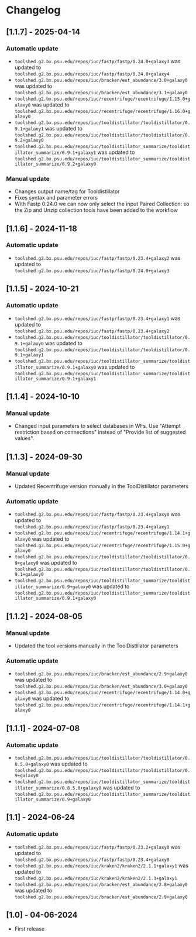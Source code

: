 # Changelog

## [1.1.7] - 2025-04-14

### Automatic update
- `toolshed.g2.bx.psu.edu/repos/iuc/fastp/fastp/0.24.0+galaxy3` was updated to `toolshed.g2.bx.psu.edu/repos/iuc/fastp/fastp/0.24.0+galaxy4`
- `toolshed.g2.bx.psu.edu/repos/iuc/bracken/est_abundance/3.0+galaxy0` was updated to `toolshed.g2.bx.psu.edu/repos/iuc/bracken/est_abundance/3.1+galaxy0`
- `toolshed.g2.bx.psu.edu/repos/iuc/recentrifuge/recentrifuge/1.15.0+galaxy0` was updated to `toolshed.g2.bx.psu.edu/repos/iuc/recentrifuge/recentrifuge/1.16.0+galaxy0`
- `toolshed.g2.bx.psu.edu/repos/iuc/tooldistillator/tooldistillator/0.9.1+galaxy1` was updated to `toolshed.g2.bx.psu.edu/repos/iuc/tooldistillator/tooldistillator/0.9.2+galaxy0`
- `toolshed.g2.bx.psu.edu/repos/iuc/tooldistillator_summarize/tooldistillator_summarize/0.9.1+galaxy1` was updated to `toolshed.g2.bx.psu.edu/repos/iuc/tooldistillator_summarize/tooldistillator_summarize/0.9.2+galaxy0`

### Manual update
- Changes output name/tag for Tooldistillator
- Fixes syntax and parameter errors
- With Fastp 0.24.0 we can now only select the input Paired Collection: so the Zip and Unzip collection tools have been added to the workflow

## [1.1.6] - 2024-11-18

### Automatic update
- `toolshed.g2.bx.psu.edu/repos/iuc/fastp/fastp/0.23.4+galaxy2` was updated to `toolshed.g2.bx.psu.edu/repos/iuc/fastp/fastp/0.24.0+galaxy3`

## [1.1.5] - 2024-10-21

### Automatic update
- `toolshed.g2.bx.psu.edu/repos/iuc/fastp/fastp/0.23.4+galaxy1` was updated to `toolshed.g2.bx.psu.edu/repos/iuc/fastp/fastp/0.23.4+galaxy2`
- `toolshed.g2.bx.psu.edu/repos/iuc/tooldistillator/tooldistillator/0.9.1+galaxy0` was updated to `toolshed.g2.bx.psu.edu/repos/iuc/tooldistillator/tooldistillator/0.9.1+galaxy1`
- `toolshed.g2.bx.psu.edu/repos/iuc/tooldistillator_summarize/tooldistillator_summarize/0.9.1+galaxy0` was updated to `toolshed.g2.bx.psu.edu/repos/iuc/tooldistillator_summarize/tooldistillator_summarize/0.9.1+galaxy1`

## [1.1.4] - 2024-10-10

### Manual update

- Changed input parameters to select databases in WFs. Use "Attempt restriction based on connections" instead of "Provide list of suggested values".

## [1.1.3] - 2024-09-30

### Manual update

- Updated Recentrifuge version manually in the ToolDistillator parameters

### Automatic update
- `toolshed.g2.bx.psu.edu/repos/iuc/fastp/fastp/0.23.4+galaxy0` was updated to `toolshed.g2.bx.psu.edu/repos/iuc/fastp/fastp/0.23.4+galaxy1`
- `toolshed.g2.bx.psu.edu/repos/iuc/recentrifuge/recentrifuge/1.14.1+galaxy0` was updated to `toolshed.g2.bx.psu.edu/repos/iuc/recentrifuge/recentrifuge/1.15.0+galaxy0`
- `toolshed.g2.bx.psu.edu/repos/iuc/tooldistillator/tooldistillator/0.9+galaxy0` was updated to `toolshed.g2.bx.psu.edu/repos/iuc/tooldistillator/tooldistillator/0.9.1+galaxy0`
- `toolshed.g2.bx.psu.edu/repos/iuc/tooldistillator_summarize/tooldistillator_summarize/0.9+galaxy0` was updated to `toolshed.g2.bx.psu.edu/repos/iuc/tooldistillator_summarize/tooldistillator_summarize/0.9.1+galaxy0`

## [1.1.2] - 2024-08-05

### Manual update

- Updated the tool versions manually in the ToolDistillator parameters

### Automatic update
- `toolshed.g2.bx.psu.edu/repos/iuc/bracken/est_abundance/2.9+galaxy0` was updated to `toolshed.g2.bx.psu.edu/repos/iuc/bracken/est_abundance/3.0+galaxy0`
- `toolshed.g2.bx.psu.edu/repos/iuc/recentrifuge/recentrifuge/1.14.0+galaxy0` was updated to `toolshed.g2.bx.psu.edu/repos/iuc/recentrifuge/recentrifuge/1.14.1+galaxy0`

## [1.1.1] - 2024-07-08

### Automatic update
- `toolshed.g2.bx.psu.edu/repos/iuc/tooldistillator/tooldistillator/0.8.5.0+galaxy0` was updated to `toolshed.g2.bx.psu.edu/repos/iuc/tooldistillator/tooldistillator/0.9+galaxy0`
- `toolshed.g2.bx.psu.edu/repos/iuc/tooldistillator_summarize/tooldistillator_summarize/0.8.5.0+galaxy0` was updated to `toolshed.g2.bx.psu.edu/repos/iuc/tooldistillator_summarize/tooldistillator_summarize/0.9+galaxy0`

## [1.1] - 2024-06-24

### Automatic update
- `toolshed.g2.bx.psu.edu/repos/iuc/fastp/fastp/0.23.2+galaxy0` was updated to `toolshed.g2.bx.psu.edu/repos/iuc/fastp/fastp/0.23.4+galaxy0`
- `toolshed.g2.bx.psu.edu/repos/iuc/kraken2/kraken2/2.1.1+galaxy1` was updated to `toolshed.g2.bx.psu.edu/repos/iuc/kraken2/kraken2/2.1.3+galaxy1`
- `toolshed.g2.bx.psu.edu/repos/iuc/bracken/est_abundance/2.8+galaxy0` was updated to `toolshed.g2.bx.psu.edu/repos/iuc/bracken/est_abundance/2.9+galaxy0`

## [1.0] - 04-06-2024

- First release
